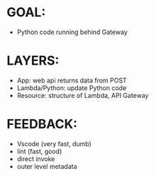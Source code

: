 # GOAL:
- Python code running behind Gateway

# LAYERS:
- App: web api returns data from POST
- Lambda/Python: update Python code
- Resource: structure of Lambda, API Gateway

# FEEDBACK:
- Vscode (very fast, dumb)
- lint (fast, good)
- direct invoke
- outer level metadata
